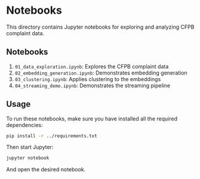# Notebooks

This directory contains Jupyter notebooks for exploring and analyzing CFPB complaint data.

## Notebooks

1. `01_data_exploration.ipynb`: Explores the CFPB complaint data
2. `02_embedding_generation.ipynb`: Demonstrates embedding generation
3. `03_clustering.ipynb`: Applies clustering to the embeddings
4. `04_streaming_demo.ipynb`: Demonstrates the streaming pipeline

## Usage

To run these notebooks, make sure you have installed all the required dependencies:

```bash
pip install -r ../requirements.txt
```

Then start Jupyter:

```bash
jupyter notebook
```

And open the desired notebook. 